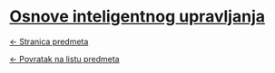 # [Osnove inteligentnog upravljanja](https://www.github.com/studosi-fer/OIU)
[<- Stranica predmeta](https://www.fer.unizg.hr/predmet/oiu)

[<- Povratak na listu predmeta](https://www.github.com/studosi/FER)
